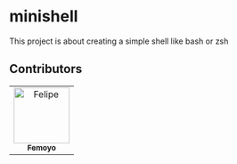 # minishell
This project is about creating a simple shell like bash or zsh

## Contributors

<table>
  <tbody>
    <tr>
      <td align="center"><a href="https://github.com/Feemoyo"><img src="https://avatars.githubusercontent.com/u/64212540?v=4" width="100px;" alt="Felipe"/><br /><sub><b>Femoyo</b>      
   </tr>
  </tbody>
  <tfoot>
    
  </tfoot>
</table>
